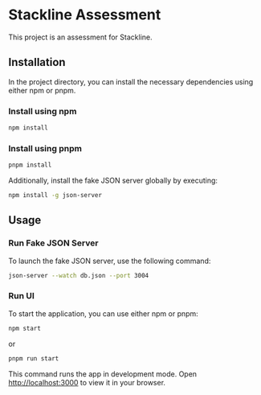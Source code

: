 # Stackline Assessment

This project is an assessment for Stackline.

## Installation

In the project directory, you can install the necessary dependencies using either npm or pnpm.

### Install using npm

```bash
npm install
```

### Install using pnpm

```bash
pnpm install
```

Additionally, install the fake JSON server globally by executing:

```bash
npm install -g json-server
```

## Usage

### Run Fake JSON Server

To launch the fake JSON server, use the following command:

```bash
json-server --watch db.json --port 3004
```

### Run UI

To start the application, you can use either npm or pnpm:

```bash
npm start
```

or

```bash
pnpm run start
```

This command runs the app in development mode. Open [http://localhost:3000](http://localhost:3000) to view it in your browser.
